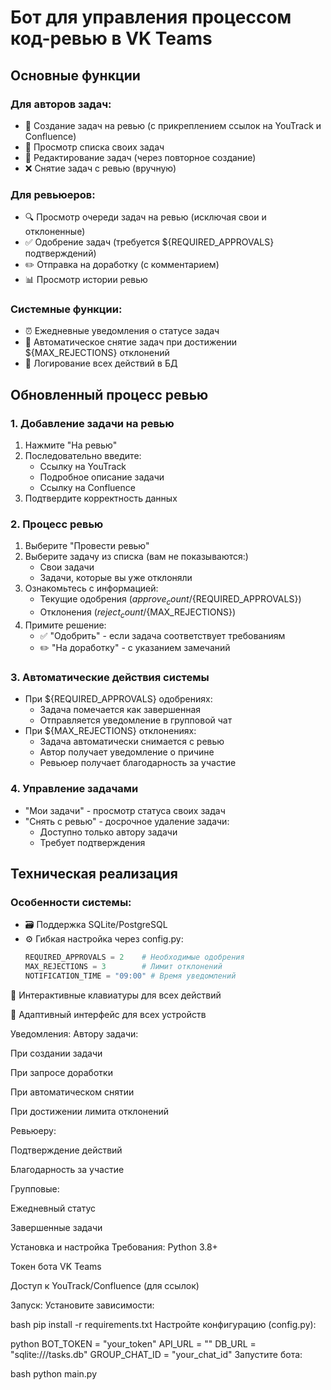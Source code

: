 # Бот для управления процессом код-ревью в VK Teams

## Основные функции

### Для авторов задач:
- 📝 Создание задач на ревью (с прикреплением ссылок на YouTrack и Confluence)
- 👀 Просмотр списка своих задач
- 🔄 Редактирование задач (через повторное создание)
- ❌ Снятие задач с ревью (вручную)

### Для ревьюеров:
- 🔍 Просмотр очереди задач на ревью (исключая свои и отклоненные)
- ✅ Одобрение задач (требуется ${REQUIRED_APPROVALS} подтверждений)
- ✏️ Отправка на доработку (с комментарием)
- 📊 Просмотр истории ревью

### Системные функции:
- ⏰ Ежедневные уведомления о статусе задач
- 🚨 Автоматическое снятие задач при достижении ${MAX_REJECTIONS} отклонений
- 📝 Логирование всех действий в БД

## Обновленный процесс ревью

### 1. Добавление задачи на ревью
1. Нажмите "На ревью"
2. Последовательно введите:
   - Ссылку на YouTrack
   - Подробное описание задачи
   - Ссылку на Confluence
3. Подтвердите корректность данных

### 2. Процесс ревью
1. Выберите "Провести ревью"
2. Выберите задачу из списка (вам не показываются:)
   - Свои задачи
   - Задачи, которые вы уже отклоняли
3. Ознакомьтесь с информацией:
   - Текущие одобрения (${approve_count}/${REQUIRED_APPROVALS})
   - Отклонения (${reject_count}/${MAX_REJECTIONS})
4. Примите решение:
   - ✅ "Одобрить" - если задача соответствует требованиям
   - ✏️ "На доработку" - с указанием замечаний

### 3. Автоматические действия системы
- При ${REQUIRED_APPROVALS} одобрениях:
  - Задача помечается как завершенная
  - Отправляется уведомление в групповой чат
- При ${MAX_REJECTIONS} отклонениях:
  - Задача автоматически снимается с ревью
  - Автор получает уведомление о причине
  - Ревьюер получает благодарность за участие

### 4. Управление задачами
- "Мои задачи" - просмотр статуса своих задач
- "Снять с ревью" - досрочное удаление задачи:
  - Доступно только автору задачи
  - Требует подтверждения

## Техническая реализация

### Особенности системы:
- 🗃 Поддержка SQLite/PostgreSQL
- ⚙️ Гибкая настройка через config.py:
  ```python
  REQUIRED_APPROVALS = 2    # Необходимые одобрения
  MAX_REJECTIONS = 3        # Лимит отклонений
  NOTIFICATION_TIME = "09:00" # Время уведомлений
🔄 Интерактивные клавиатуры для всех действий

📱 Адаптивный интерфейс для всех устройств

Уведомления:
Автору задачи:

При создании задачи

При запросе доработки

При автоматическом снятии

При достижении лимита отклонений

Ревьюеру:

Подтверждение действий

Благодарность за участие

Групповые:

Ежедневный статус

Завершенные задачи

Установка и настройка
Требования:
Python 3.8+

Токен бота VK Teams

Доступ к YouTrack/Confluence (для ссылок)

Запуск:
Установите зависимости:

bash
pip install -r requirements.txt
Настройте конфигурацию (config.py):

python
BOT_TOKEN = "your_token"
API_URL = ""
DB_URL = "sqlite:///tasks.db"
GROUP_CHAT_ID = "your_chat_id"
Запустите бота:

bash
python main.py